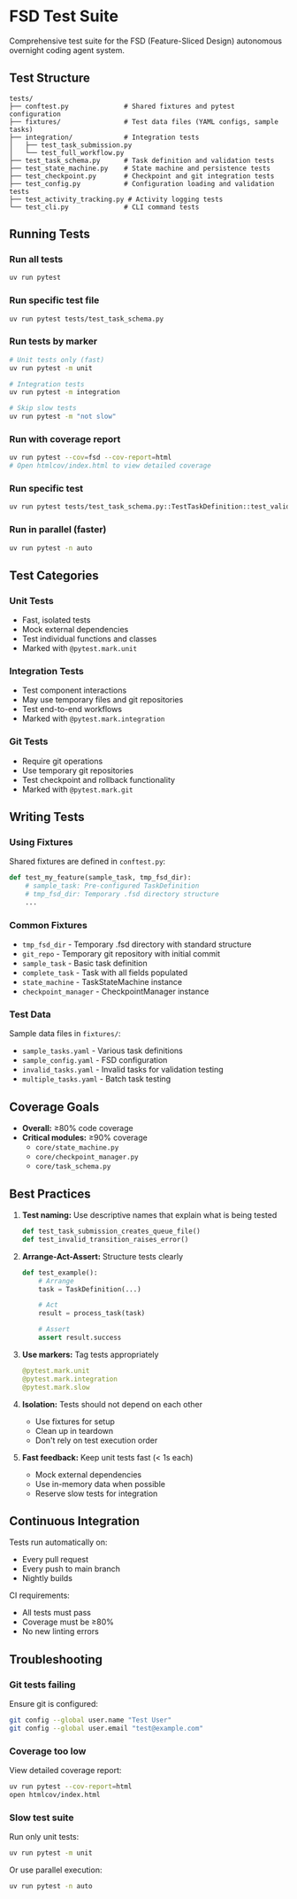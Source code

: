 # FSD Test Suite

Comprehensive test suite for the FSD (Feature-Sliced Design) autonomous overnight coding agent system.

## Test Structure

```
tests/
├── conftest.py              # Shared fixtures and pytest configuration
├── fixtures/                # Test data files (YAML configs, sample tasks)
├── integration/             # Integration tests
│   ├── test_task_submission.py
│   └── test_full_workflow.py
├── test_task_schema.py      # Task definition and validation tests
├── test_state_machine.py    # State machine and persistence tests
├── test_checkpoint.py       # Checkpoint and git integration tests
├── test_config.py           # Configuration loading and validation tests
├── test_activity_tracking.py # Activity logging tests
└── test_cli.py              # CLI command tests
```

## Running Tests

### Run all tests
```bash
uv run pytest
```

### Run specific test file
```bash
uv run pytest tests/test_task_schema.py
```

### Run tests by marker
```bash
# Unit tests only (fast)
uv run pytest -m unit

# Integration tests
uv run pytest -m integration

# Skip slow tests
uv run pytest -m "not slow"
```

### Run with coverage report
```bash
uv run pytest --cov=fsd --cov-report=html
# Open htmlcov/index.html to view detailed coverage
```

### Run specific test
```bash
uv run pytest tests/test_task_schema.py::TestTaskDefinition::test_valid_task_minimal
```

### Run in parallel (faster)
```bash
uv run pytest -n auto
```

## Test Categories

### Unit Tests
- Fast, isolated tests
- Mock external dependencies
- Test individual functions and classes
- Marked with `@pytest.mark.unit`

### Integration Tests
- Test component interactions
- May use temporary files and git repositories
- Test end-to-end workflows
- Marked with `@pytest.mark.integration`

### Git Tests
- Require git operations
- Use temporary git repositories
- Test checkpoint and rollback functionality
- Marked with `@pytest.mark.git`

## Writing Tests

### Using Fixtures

Shared fixtures are defined in `conftest.py`:

```python
def test_my_feature(sample_task, tmp_fsd_dir):
    # sample_task: Pre-configured TaskDefinition
    # tmp_fsd_dir: Temporary .fsd directory structure
    ...
```

### Common Fixtures

- `tmp_fsd_dir` - Temporary .fsd directory with standard structure
- `git_repo` - Temporary git repository with initial commit
- `sample_task` - Basic task definition
- `complete_task` - Task with all fields populated
- `state_machine` - TaskStateMachine instance
- `checkpoint_manager` - CheckpointManager instance

### Test Data

Sample data files in `fixtures/`:
- `sample_tasks.yaml` - Various task definitions
- `sample_config.yaml` - FSD configuration
- `invalid_tasks.yaml` - Invalid tasks for validation testing
- `multiple_tasks.yaml` - Batch task testing

## Coverage Goals

- **Overall:** ≥80% code coverage
- **Critical modules:** ≥90% coverage
  - `core/state_machine.py`
  - `core/checkpoint_manager.py`
  - `core/task_schema.py`

## Best Practices

1. **Test naming:** Use descriptive names that explain what is being tested
   ```python
   def test_task_submission_creates_queue_file()
   def test_invalid_transition_raises_error()
   ```

2. **Arrange-Act-Assert:** Structure tests clearly
   ```python
   def test_example():
       # Arrange
       task = TaskDefinition(...)

       # Act
       result = process_task(task)

       # Assert
       assert result.success
   ```

3. **Use markers:** Tag tests appropriately
   ```python
   @pytest.mark.unit
   @pytest.mark.integration
   @pytest.mark.slow
   ```

4. **Isolation:** Tests should not depend on each other
   - Use fixtures for setup
   - Clean up in teardown
   - Don't rely on test execution order

5. **Fast feedback:** Keep unit tests fast (< 1s each)
   - Mock external dependencies
   - Use in-memory data when possible
   - Reserve slow tests for integration

## Continuous Integration

Tests run automatically on:
- Every pull request
- Every push to main branch
- Nightly builds

CI requirements:
- All tests must pass
- Coverage must be ≥80%
- No new linting errors

## Troubleshooting

### Git tests failing
Ensure git is configured:
```bash
git config --global user.name "Test User"
git config --global user.email "test@example.com"
```

### Coverage too low
View detailed coverage report:
```bash
uv run pytest --cov-report=html
open htmlcov/index.html
```

### Slow test suite
Run only unit tests:
```bash
uv run pytest -m unit
```

Or use parallel execution:
```bash
uv run pytest -n auto
```
